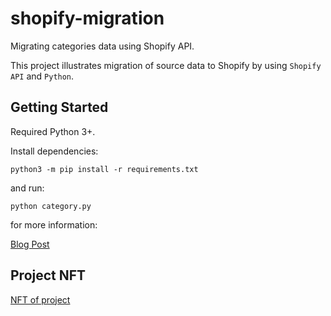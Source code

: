 # shopify-migration
Migrating categories data using Shopify API.

This project illustrates migration of source data to Shopify by using `Shopify API` and `Python`.

## Getting Started
Required Python 3+.

Install dependencies:

```
python3 -m pip install -r requirements.txt
```

and run:

```
python category.py
```

for more information:

[Blog Post](https://dev.to/thepylot/migration-of-categories-collections-using-shopify-api-did)

## Project NFT
[NFT of project](https://opensea.io/assets/0x495f947276749ce646f68ac8c248420045cb7b5e/100084971061239229975686359349072653396541522931816172810727873837788800483329/)
